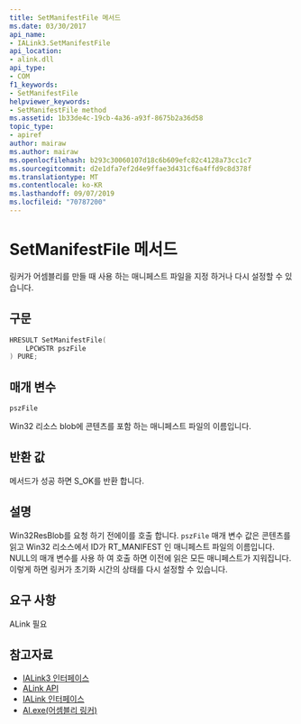 ```yaml
---
title: SetManifestFile 메서드
ms.date: 03/30/2017
api_name:
- IALink3.SetManifestFile
api_location:
- alink.dll
api_type:
- COM
f1_keywords:
- SetManifestFile
helpviewer_keywords:
- SetManifestFile method
ms.assetid: 1b33de4c-19cb-4a36-a93f-8675b2a36d58
topic_type:
- apiref
author: mairaw
ms.author: mairaw
ms.openlocfilehash: b293c30060107d18c6b609efc82c4128a73cc1c7
ms.sourcegitcommit: d2e1dfa7ef2d4e9ffae3d431cf6a4ffd9c8d378f
ms.translationtype: MT
ms.contentlocale: ko-KR
ms.lasthandoff: 09/07/2019
ms.locfileid: "70787200"
---
```

# <a name="setmanifestfile-method"></a>SetManifestFile 메서드
링커가 어셈블리를 만들 때 사용 하는 매니페스트 파일을 지정 하거나 다시 설정할 수 있습니다.  
  
## <a name="syntax"></a>구문  
  
```cpp  
HRESULT SetManifestFile(  
    LPCWSTR pszFile  
) PURE;  
```  
  
## <a name="parameters"></a>매개 변수  
 `pszFile`  
  
 Win32 리소스 blob에 콘텐츠를 포함 하는 매니페스트 파일의 이름입니다.  
  
## <a name="return-value"></a>반환 값  
 메서드가 성공 하면 S_OK를 반환 합니다.  
  
## <a name="remarks"></a>설명  
 Win32ResBlob를 요청 하기 전에이를 호출 합니다. `pszFile` 매개 변수 값은 콘텐츠를 읽고 Win32 리소스에서 ID가 RT_MANIFEST 인 매니페스트 파일의 이름입니다. NULL의 매개 변수를 사용 하 여 호출 하면 이전에 읽은 모든 매니페스트가 지워집니다. 이렇게 하면 링커가 초기화 시간의 상태를 다시 설정할 수 있습니다.  
  
## <a name="requirements"></a>요구 사항  
 ALink 필요  
  
## <a name="see-also"></a>참고자료

- [IALink3 인터페이스](ialink3-interface.md)
- [ALink API](index.md)
- [IALink 인터페이스](ialink-interface.md)
- [Al.exe(어셈블리 링커)](../../tools/al-exe-assembly-linker.md)
